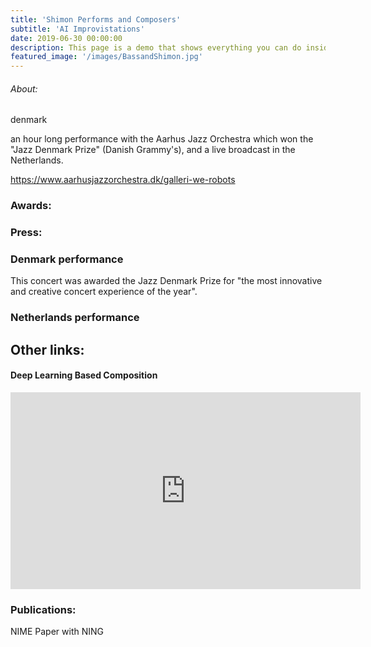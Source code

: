 ```yaml
---
title: 'Shimon Performs and Composers'
subtitle: 'AI Improvistations'
date: 2019-06-30 00:00:00
description: This page is a demo that shows everything you can do inside portfolio and blog posts.
featured_image: '/images/BassandShimon.jpg'
---
```


###### About:
denmark

an hour long performance with the Aarhus Jazz Orchestra which won the "Jazz Denmark Prize" (Danish Grammy's), and a live broadcast in the Netherlands.

https://www.aarhusjazzorchestra.dk/galleri-we-robots

### Awards:


### Press:

### Denmark performance
This concert was awarded the Jazz Denmark Prize for "the most innovative and creative concert experience of the year".


### Netherlands performance






## Other links:


#### Deep Learning Based Composition
<iframe width="560" height="315" src="https://www.youtube.com/embed/lMkPAm8_Df4" frameborder="0" allow="accelerometer; autoplay; encrypted-media; gyroscope; picture-in-picture" allowfullscreen></iframe>


### Publications:
NIME Paper with NING
